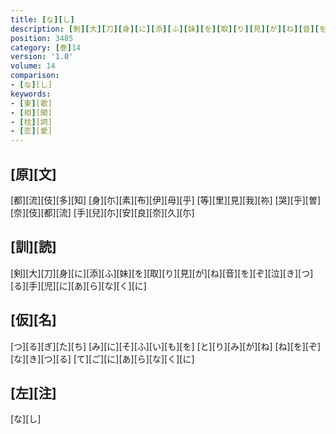 ```yaml
---
title: [な][し]
description: [剣][大][刀][身][に][添][ふ][妹][を][取][り][見][が][ね][音][を][ぞ][泣][き][つ][る][手][児][に][あ][ら][な][く][に]
position: 3485
category: [巻]14
version: '1.0'
volume: 14
comparison:
- [な][し]
keywords:
- [東][歌]
- [相][聞]
- [枕][詞]
- [恋][愛]
---
```


## [原][文]

[都][流][伎][多][知] [身][尓][素][布][伊][母][乎] [等][里][見][我][祢] [哭][乎][曽][奈][伎][都][流] [手][兒][尓][安][良][奈][久][尓]

## [訓][読]

[剣][大][刀][身][に][添][ふ][妹][を][取][り][見][が][ね][音][を][ぞ][泣][き][つ][る][手][児][に][あ][ら][な][く][に]

## [仮][名]

[つ][る][ぎ][た][ち] [み][に][そ][ふ][い][も][を] [と][り][み][が][ね] [ね][を][ぞ][な][き][つ][る] [て][ご][に][あ][ら][な][く][に]

## [左][注]

[な][し]
